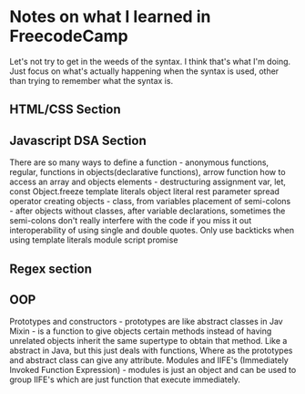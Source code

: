 # Notes on what I learned in FreecodeCamp

Let's not try to get in the weeds of the syntax. I think that's what I'm doing. Just focus on what's actually happening when the syntax is used, other than trying to remember what the syntax is.

## HTML/CSS Section

## Javascript DSA Section

There are so many ways to define a function - anonymous functions, regular, functions in objects(declarative functions), arrow function
how to access an array and objects elements - destructuring assignment
var, let, const
Object.freeze
template literals
object literal
rest parameter
spread operator
creating objects - class, from variables
placement of semi-colons - after objects without classes, after variable declarations, sometimes the semi-colons don't really interfere with the code if you miss it out
interoperability of using single and double quotes. Only use backticks when using template literals
module script
promise

## Regex section

## OOP

Prototypes and constructors - prototypes are like abstract classes in Jav
Mixin - is a function to give objects certain methods instead of having unrelated objects inherit the same supertype to obtain that method. Like a abstract in Java, but this just deals with functions, Where as the prototypes and abstract class can give any attribute.
Modules and IIFE's (Immediately Invoked Function Expression) - modules is just an object and can be used to group IIFE's which are just function that execute immediately.